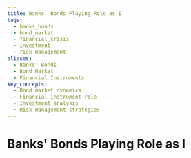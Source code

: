 ```yaml
---
title: Banks' Bonds Playing Role as I
tags:
  - banks_bonds
  - bond_market
  - financial_crisis
  - investment
  - risk_management
aliases:
  - Banks' Bonds
  - Bond Market
  - Financial Instruments
key_concepts:
  - Bond market dynamics
  - Financial instrument role
  - Investment analysis
  - Risk management strategies
---
```


# Banks' Bonds Playing Role as I